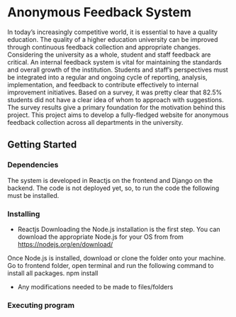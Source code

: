 # Anonymous Feedback System

In today’s increasingly competitive world, it is essential to have a quality education. The quality of a higher education university can be improved through continuous feedback collection and appropriate changes. Considering the university as a whole, student and staff feedback are critical. An internal feedback system is vital for maintaining the standards and overall growth of the institution. Students and staff’s perspectives must be integrated into a regular and ongoing cycle of reporting, analysis, implementation, and feedback to contribute effectively to internal improvement initiatives. Based on a survey, it was pretty clear that 82.5% students did not have a clear idea of whom to approach with suggestions. The survey results give a primary foundation for the motivation behind this project. This project aims to develop a fully-fledged website for anonymous feedback collection across all departments in the university.

## Getting Started

### Dependencies

The system is developed in Reactjs on the frontend and Django on the backend. The code is not deployed yet, so, to run the code the following must be installed. 

### Installing

* Reactjs
Downloading the Node.js installation is the first step. You can download the appropriate Node.js for your OS from from https://nodejs.org/en/download/

Once Node.js is installed, download or clone the folder onto your machine. Go to frontend folder, open terminal and run the following command to install all packages.
npm install
* Any modifications needed to be made to files/folders

### Executing program

